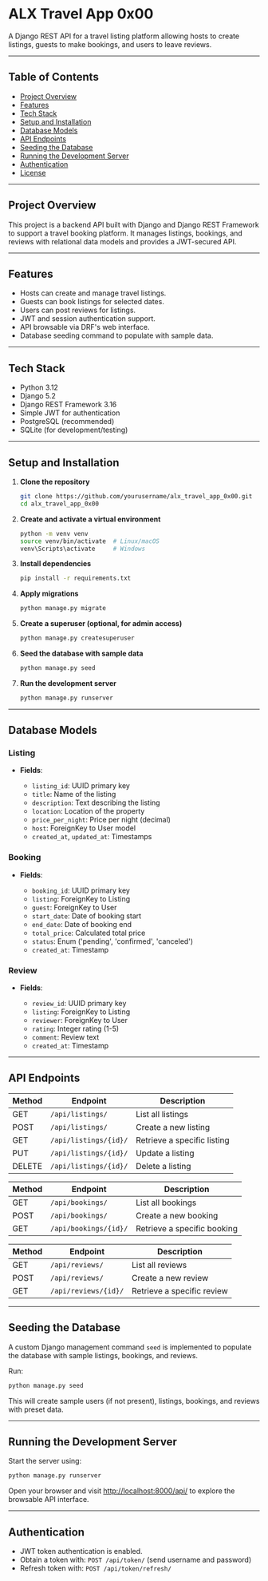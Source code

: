 # ALX Travel App 0x00

A Django REST API for a travel listing platform allowing hosts to create listings, guests to make bookings, and users to leave reviews.

---

## Table of Contents

* [Project Overview](#project-overview)
* [Features](#features)
* [Tech Stack](#tech-stack)
* [Setup and Installation](#setup-and-installation)
* [Database Models](#database-models)
* [API Endpoints](#api-endpoints)
* [Seeding the Database](#seeding-the-database)
* [Running the Development Server](#running-the-development-server)
* [Authentication](#authentication)
* [License](#license)

---

## Project Overview

This project is a backend API built with Django and Django REST Framework to support a travel booking platform. It manages listings, bookings, and reviews with relational data models and provides a JWT-secured API.

---

## Features

* Hosts can create and manage travel listings.
* Guests can book listings for selected dates.
* Users can post reviews for listings.
* JWT and session authentication support.
* API browsable via DRF's web interface.
* Database seeding command to populate with sample data.

---

## Tech Stack

* Python 3.12
* Django 5.2
* Django REST Framework 3.16
* Simple JWT for authentication
* PostgreSQL (recommended)
* SQLite (for development/testing)

---

## Setup and Installation

1. **Clone the repository**

   ```bash
   git clone https://github.com/yourusername/alx_travel_app_0x00.git
   cd alx_travel_app_0x00
   ```

2. **Create and activate a virtual environment**

   ```bash
   python -m venv venv
   source venv/bin/activate  # Linux/macOS
   venv\Scripts\activate     # Windows
   ```

3. **Install dependencies**

   ```bash
   pip install -r requirements.txt
   ```

4. **Apply migrations**

   ```bash
   python manage.py migrate
   ```

5. **Create a superuser (optional, for admin access)**

   ```bash
   python manage.py createsuperuser
   ```

6. **Seed the database with sample data**

   ```bash
   python manage.py seed
   ```

7. **Run the development server**

   ```bash
   python manage.py runserver
   ```

---

## Database Models

### Listing

* **Fields**:

  * `listing_id`: UUID primary key
  * `title`: Name of the listing
  * `description`: Text describing the listing
  * `location`: Location of the property
  * `price_per_night`: Price per night (decimal)
  * `host`: ForeignKey to User model
  * `created_at`, `updated_at`: Timestamps

### Booking

* **Fields**:

  * `booking_id`: UUID primary key
  * `listing`: ForeignKey to Listing
  * `guest`: ForeignKey to User
  * `start_date`: Date of booking start
  * `end_date`: Date of booking end
  * `total_price`: Calculated total price
  * `status`: Enum ('pending', 'confirmed', 'canceled')
  * `created_at`: Timestamp

### Review

* **Fields**:

  * `review_id`: UUID primary key
  * `listing`: ForeignKey to Listing
  * `reviewer`: ForeignKey to User
  * `rating`: Integer rating (1-5)
  * `comment`: Review text
  * `created_at`: Timestamp

---

## API Endpoints

| Method | Endpoint              | Description                 |
| ------ | --------------------- | --------------------------- |
| GET    | `/api/listings/`      | List all listings           |
| POST   | `/api/listings/`      | Create a new listing        |
| GET    | `/api/listings/{id}/` | Retrieve a specific listing |
| PUT    | `/api/listings/{id}/` | Update a listing            |
| DELETE | `/api/listings/{id}/` | Delete a listing            |

| Method | Endpoint              | Description                 |
| ------ | --------------------- | --------------------------- |
| GET    | `/api/bookings/`      | List all bookings           |
| POST   | `/api/bookings/`      | Create a new booking        |
| GET    | `/api/bookings/{id}/` | Retrieve a specific booking |

| Method | Endpoint             | Description                |
| ------ | -------------------- | -------------------------- |
| GET    | `/api/reviews/`      | List all reviews           |
| POST   | `/api/reviews/`      | Create a new review        |
| GET    | `/api/reviews/{id}/` | Retrieve a specific review |

---

## Seeding the Database

A custom Django management command `seed` is implemented to populate the database with sample listings, bookings, and reviews.

Run:

```bash
python manage.py seed
```

This will create sample users (if not present), listings, bookings, and reviews with preset data.

---

## Running the Development Server

Start the server using:

```bash
python manage.py runserver
```

Open your browser and visit [http://localhost:8000/api/](http://localhost:8000/api/) to explore the browsable API interface.

---

## Authentication

* JWT token authentication is enabled.
* Obtain a token with:
  `POST /api/token/` (send username and password)
* Refresh token with:
  `POST /api/token/refresh/`

